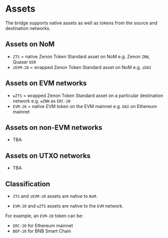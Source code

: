 # Assets

The bridge supports native assets as well as tokens from the source and destination networks.

## Assets on NoM

- `ZTS` = native Zenon Token Standard asset on NoM e.g. Zenon `ZNN`, Quasar `QSR`
- `zEVM-20` = wrapped Zenon Token Standard asset on NoM e.g. `zDAI`

## Assets on EVM networks

- `wZTS` = wrapped Zenon Token Standard asset on a particular destination network e.g. `wZNN` as `ERC-20`
- `EVM-20` = native EVM token on the EVM mainnet e.g. `DAI` on Ethereum mainnet

## Assets on non-EVM networks

- TBA

## Assets on UTXO networks

- TBA

## Classification

- `ZTS` and `zEVM-20` assets are native to `NoM`.

- `EVM-20` and `wZTS` assets are native to the `EVM` network.

For example, an `EVM-20` token can be:

- `ERC-20` for Ethereum mainnet
- `BEP-20` for BNB Smart Chain

